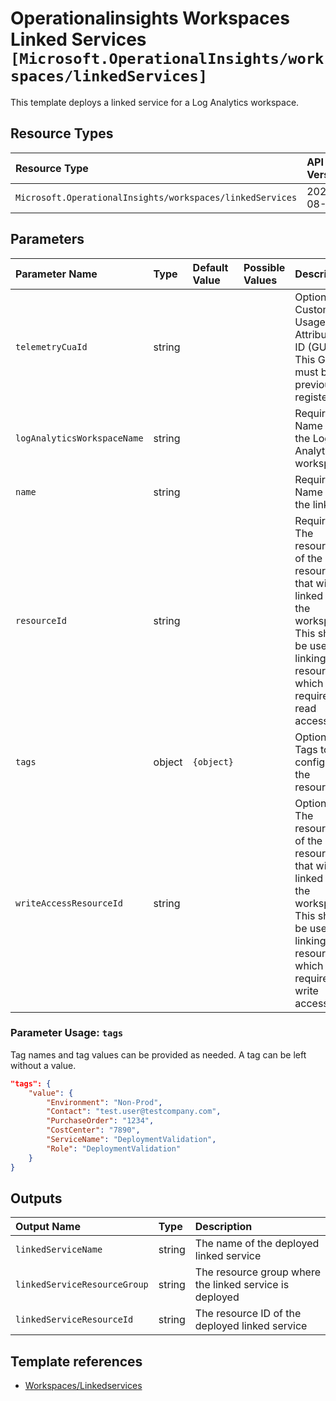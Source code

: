 # Operationalinsights Workspaces Linked Services `[Microsoft.OperationalInsights/workspaces/linkedServices]`

This template deploys a linked service for a Log Analytics workspace.

## Resource Types

| Resource Type | API Version |
| :-- | :-- |
| `Microsoft.OperationalInsights/workspaces/linkedServices` | 2020-08-01 |

## Parameters

| Parameter Name | Type | Default Value | Possible Values | Description |
| :-- | :-- | :-- | :-- | :-- |
| `telemetryCuaId` | string |  |  | Optional. Customer Usage Attribution ID (GUID). This GUID must be previously registered |
| `logAnalyticsWorkspaceName` | string |  |  | Required. Name of the Log Analytics workspace |
| `name` | string |  |  | Required. Name of the link |
| `resourceId` | string |  |  | Required. The resource ID of the resource that will be linked to the workspace. This should be used for linking resources which require read access. |
| `tags` | object | `{object}` |  | Optional. Tags to configure in the resource. |
| `writeAccessResourceId` | string |  |  | Optional. The resource ID of the resource that will be linked to the workspace. This should be used for linking resources which require write access.  |

### Parameter Usage: `tags`

Tag names and tag values can be provided as needed. A tag can be left without a value.

```json
"tags": {
    "value": {
        "Environment": "Non-Prod",
        "Contact": "test.user@testcompany.com",
        "PurchaseOrder": "1234",
        "CostCenter": "7890",
        "ServiceName": "DeploymentValidation",
        "Role": "DeploymentValidation"
    }
}
```

## Outputs

| Output Name | Type | Description |
| :-- | :-- | :-- |
| `linkedServiceName` | string | The name of the deployed linked service |
| `linkedServiceResourceGroup` | string | The resource group where the linked service is deployed |
| `linkedServiceResourceId` | string | The resource ID of the deployed linked service |

## Template references

- [Workspaces/Linkedservices](https://docs.microsoft.com/en-us/azure/templates/Microsoft.OperationalInsights/2020-08-01/workspaces/linkedServices)
